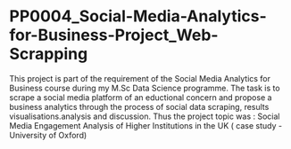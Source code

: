 # PP0004_Social-Media-Analytics-for-Business-Project_Web-Scrapping
This project is part of the requirement of the Social Media Analytics for Business course during my M.Sc Data Science programme. The task is to scrape a social media platform of an eductional concern and propose a business analytics through the process of social data scraping, results visualisations.analysis and discussion.
Thus the project topic was : Social Media Engagement Analysis of Higher Institutions in the UK ( case study -University of Oxford)
